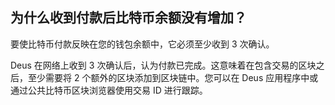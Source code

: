 ## 为什么收到付款后比特币余额没有增加？

要使比特币付款反映在您的钱包余额中，它必须至少收到 3 次确认。

Deus 在网络上收到 3 次确认后，认为付款已完成。这意味着在包含交易的区块之后，至少需要将 2 个额外的区块添加到区块链中。您可以在 Deus 应用程序中或通过公共比特币区块浏览器使用交易 ID 进行跟踪。